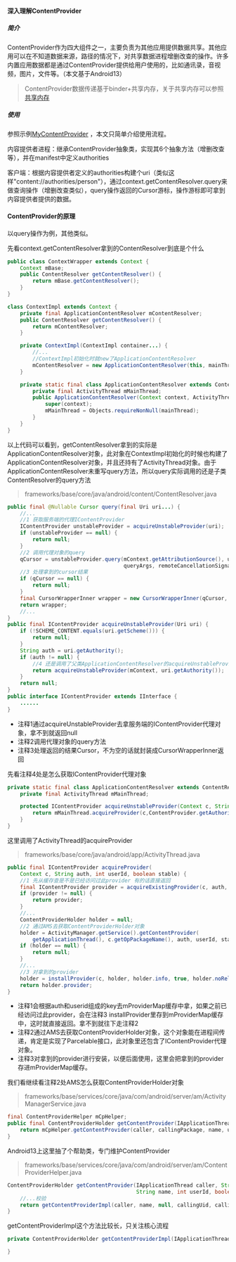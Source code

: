 #### 深入理解ContentProvider

##### 简介

ContentProvider作为四大组件之一，主要负责为其他应用提供数据共享。其他应用可以在不知道数据来源，路径的情况下，对共享数据进程增删改查的操作。许多内置应用数据都是通过ContentProvider提供给用户使用的，比如通讯录，音视频，图片，文件等。（本文基于Android13）

> ContentProvider数据传递基于binder+共享内存，关于共享内存可以参照[共享内存](https://github.com/beyond667/study/blob/master/note/%E5%85%B1%E4%BA%AB%E5%86%85%E5%AD%98.md) 

##### 使用

参照示例[MyContentProvider](https://github.com/beyond667/PaulTest/blob/master/server/src/main/java/com/paul/test/server/provider/MyContentProvider.java) ，本文只简单介绍使用流程。  

内容提供者进程：继承ContentProvider抽象类，实现其6个抽象方法（增删改查等），并在manifest中定义authorities

客户端：根据内容提供者定义的authorities构建个uri（类似这样"content://authorities/person"），通过context.getContentResolver.query来做查询操作（增删改查类似），query操作返回的Cursor游标，操作游标即可拿到内容提供者提供的数据。

#### ContentProvider的原理

以query操作为例，其他类似。

先看context.getContentResolver拿到的ContentResolver到底是个什么

```java
public class ContextWrapper extends Context {
    Context mBase;
    public ContentResolver getContentResolver() {
        return mBase.getContentResolver();
    }
}

class ContextImpl extends Context {
    private final ApplicationContentResolver mContentResolver;
    public ContentResolver getContentResolver() {
        return mContentResolver;
    }

    private ContextImpl(ContextImpl container...) {
        //...
        //ContextImpl初始化时就new了ApplicationContentResolver
        mContentResolver = new ApplicationContentResolver(this, mainThread);
    }

    private static final class ApplicationContentResolver extends ContentResolver {
        private final ActivityThread mMainThread;
        public ApplicationContentResolver(Context context, ActivityThread mainThread) {
            super(context);
            mMainThread = Objects.requireNonNull(mainThread);
        }
    }
}
```

以上代码可以看到，getContentResolver拿到的实际是ApplicationContentResolver对象，此对象在ContextImpl初始化的时候也构建了ApplicationContentResolver对象，并且还持有了ActivityThread对象。由于ApplicationContentResolver未重写query方法，所以query实际调用的还是子类ContentResolver的query方法

>frameworks/base/core/java/android/content/ContentResolver.java

```java
public final @Nullable Cursor query(final Uri uri...) {
    //...
    //1 获取服务端的代理IContentProvider
    IContentProvider unstableProvider = acquireUnstableProvider(uri);
    if (unstableProvider == null) {
        return null;
    }
    //2 调用代理对象的query
    qCursor = unstableProvider.query(mContext.getAttributionSource(), uri, projection,
                                     queryArgs, remoteCancellationSignal);
    //3 处理拿到的cursor结果
    if (qCursor == null) {
        return null;
    }
    final CursorWrapperInner wrapper = new CursorWrapperInner(qCursor, provider);
    return wrapper;
    //...
}
public final IContentProvider acquireUnstableProvider(Uri uri) {
    if (!SCHEME_CONTENT.equals(uri.getScheme())) {
        return null;
    }
    String auth = uri.getAuthority();
    if (auth != null) {
        //4 还是调用了父类ApplicationContentResolver的acquireUnstableProvider
        return acquireUnstableProvider(mContext, uri.getAuthority());
    }
    return null;
}
public interface IContentProvider extends IInterface {
    ......
}
```

+ 注释1通过acquireUnstableProvider去拿服务端的IContentProvider代理对象，拿不到就返回null
+ 注释2调用代理对象的query方法
+ 注释3处理返回的结果Cursor，不为空的话就封装成CursorWrapperInner返回

先看注释4处是怎么获取IContentProvider代理对象

```java
private static final class ApplicationContentResolver extends ContentResolver {
    private final ActivityThread mMainThread;

    protected IContentProvider acquireUnstableProvider(Context c, String auth) {
        return mMainThread.acquireProvider(c,ContentProvider.getAuthorityWithoutUserId(auth), resolveUserIdFromAuthority(auth), false);
    }
}
```

这里调用了ActivityThread的acquireProvider

> frameworks/base/core/java/android/app/ActivityThread.java

```java
public final IContentProvider acquireProvider(
    Context c, String auth, int userId, boolean stable) {
    //1 先从缓存查是不是已经访问过此provider 有的话直接返回
    final IContentProvider provider = acquireExistingProvider(c, auth, userId, stable);
    if (provider != null) {
        return provider;
    }
	//...
    ContentProviderHolder holder = null;
    //2 通过AMS去获取ContentProviderHolder对象
    holder = ActivityManager.getService().getContentProvider(
        getApplicationThread(), c.getOpPackageName(), auth, userId, stable);
    if (holder == null) {
        return null;
    }
    //...  
    //3 对拿到的provider
    holder = installProvider(c, holder, holder.info, true, holder.noReleaseNeeded, stable);
    return holder.provider;
}
```

+ 注释1会根据auth和userid组成的key去mProviderMap缓存中拿，如果之前已经访问过此provider，会在注释3 installProvider里存到mProviderMap缓存中，这时就直接返回。拿不到就往下走注释2
+ 注释2通过AMS去获取ContentProviderHolder对象，这个对象能在进程间传递，肯定是实现了Parcelable接口，此对象里还包含了IContentProvider代理对象。
+ 注释3对拿到的provider进行安装，以便后面使用，这里会把拿到的provider存进mProviderMap缓存。

我们看继续看注释2处AMS怎么获取ContentProviderHolder对象

> frameworks/base/services/core/java/com/android/server/am/ActivityManagerService.java

```java
final ContentProviderHelper mCpHelper;
public final ContentProviderHolder getContentProvider(IApplicationThread caller, String callingPackage...) {
    return mCpHelper.getContentProvider(caller, callingPackage, name, userId);
}
```

Android13上这里抽了个帮助类，专门维护ContentProvider

> frameworks/base/services/core/java/com/android/server/am/ContentProviderHelper.java

```java
ContentProviderHolder getContentProvider(IApplicationThread caller, String callingPackage,
                                         String name, int userId, boolean stable) {
    //...校验
    return getContentProviderImpl(caller, name, null, callingUid, callingPackage, null, stable, userId);
}
```

getContentProviderImpl这个方法比较长，只关注核心流程

```java
private ContentProviderHolder getContentProviderImpl(IApplicationThread caller, String name, IBinder token...) {

}
```

